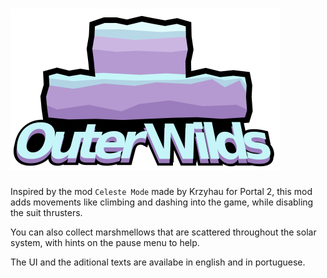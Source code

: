 # ![CelesteWilds](RepoAssets/celesteWilds4Smaller.png)
Inspired by the mod `Celeste Mode` made by Krzyhau for Portal 2, this mod adds movements like climbing and dashing into the game, while disabling the suit thrusters.

You can also collect marshmellows that are scattered throughout the solar system, with hints on the pause menu to help.

The UI and the aditional texts are availabe in english and in portuguese.
